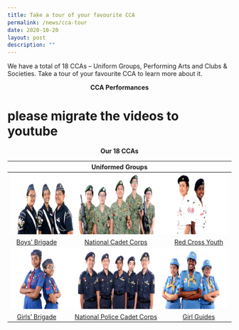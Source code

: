 ```yaml
---
title: Take a tour of your favourite CCA
permalink: /news/cca-tour
date: 2020-10-20
layout: post
description: ""
---
```

We have a total of 18 CCAs – Uniform Groups, Performing Arts and Clubs & Societies. Take a tour of your favourite CCA to learn more about it. 

<p style="text-align: center;"> <strong>CCA Performances </strong></p>

# please migrate the videos to youtube
<p style="text-align: center;"> <strong>Our 18 CCAs </strong></p>

<table>
<thead>
  <tr>
    <th style="text-align: center;" colspan="3">Uniformed Groups</th>
  </tr>
</thead>
<tbody>
  <tr>
    <td colspan="3"><img src="/images/CCA%20Tour/UniformGroup1.png" alt="Uniformgroup1" width="720" height="138"></td>
  </tr>
  <tr>
    <td style="text-align: center;" ><a href="/student-development/CO-CURRICULAR-ACTIVITIES-CCA/boys-brigade/">Boys’ Brigade</a></td>
    <td style="text-align: center;" ><a href="/student-development/CO-CURRICULAR-ACTIVITIES-CCA/national-cadet-corps/">National Cadet Corps</a></td>
    <td style="text-align: center;"><a href="/student-development/CO-CURRICULAR-ACTIVITIES-CCA/red-cross-youth/">Red Cross Youth</a></td>
  </tr>
  <tr>
    <td colspan="3"><img src="/images/CCA%20Tour/UniformGroup2.png" alt="Uniformgroup2" width="720" height="137"></td>
  </tr>
  <tr>
    <td style="text-align: center;"><a href="/student-development/CO-CURRICULAR-ACTIVITIES-CCA/girls-brigade/">Girls’ Brigade</a></td>
    <td style="text-align: center;"><a href="/student-development/CO-CURRICULAR-ACTIVITIES-CCA/girls-brigade/">National Police Cadet Corps</a></td>
    <td style="text-align: center;"><a href="/student-development/CO-CURRICULAR-ACTIVITIES-CCA/girls-brigade/">Girl Guides</a></td>
  </tr>
</tbody>
</table>